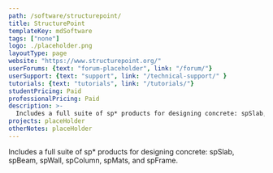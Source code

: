 ```yaml
---
path: /software/structurepoint/
title: StructurePoint
templateKey: mdSoftware
tags: ["none"]
logo: ./placeholder.png
layoutType: page
website: "https://www.structurepoint.org/"
userForums: {text: "forum-placeholder", link: "/forum/"}
userSupport: {text: "support", link: "/technical-support/" }
tutorials: {text: "tutorials", link: "/tutorials/"}
studentPricing: Paid
professionalPricing: Paid
description: >-
  Includes a full suite of sp* products for designing concrete: spSlab, spBeam, spWall, spColumn, spMats, and spFrame.
projects: placeHolder
otherNotes: placeHolder
---
```


Includes a full suite of sp* products for designing concrete: spSlab, spBeam, spWall, spColumn, spMats, and spFrame.
